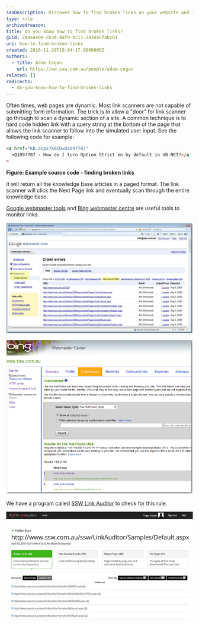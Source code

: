 ```yaml
---
seoDescription: Discover how to find broken links on your website and improve user experience with these tips and tools.
type: rule
archivedreason:
title: Do you know how to find broken links?
guid: 744a4e0e-cb34-4af9-bc11-2434a5fabc01
uri: how-to-find-broken-links
created: 2016-11-28T19:04:17.0000000Z
authors:
  - title: Adam Cogan
    url: https://ww.ssw.com.au/people/adam-cogan
related: []
redirects:
  - do-you-know-how-to-find-broken-links
---
```


Often times, web pages are dynamic. Most link scanners are not capable of submitting form information. The trick is to allow a "door" for link scanner go through to scan a dynamic section of a site. A common technique is to hard code hidden link with a query string at the bottom of the page that allows the link scanner to follow into the simulated user input. See the following code for example:

<!--endintro-->

```html
<a href="KB.aspx?KBID=Q1097707"
  >Q1097707 - How do I turn Option Strict on by default in VB.NET?</a
>
```

**Figure: Example source code - finding broken links**

It will return all the knowledge base articles in a paged format. The link scanner will click the Next Page link and eventually scan through the entire knowledge base.

[Google webmaster tools](https://www.google.com/webmasters) and [Bing webmaster centre](http://www.bing.com/toolbox/webmaster/) are useful tools to monitor links.

![Figure: In Google webmaster tools you can see all broken URLs, and even the pages who are linking to them (known as referrer, found in the 'Linked From' column)](GoogleWebMaster.jpg)

![Figure: In Bing webmaster centre you can find the broken URL which is linked by the above URL](BingWebMaster.jpg)

We have a program called [SSW Link Auditor](https://sswlinkauditor.com/) to check for this rule.

![Figure: SSW Link Auditor automatically locate broken links](link-auditor-scan.jpg)
